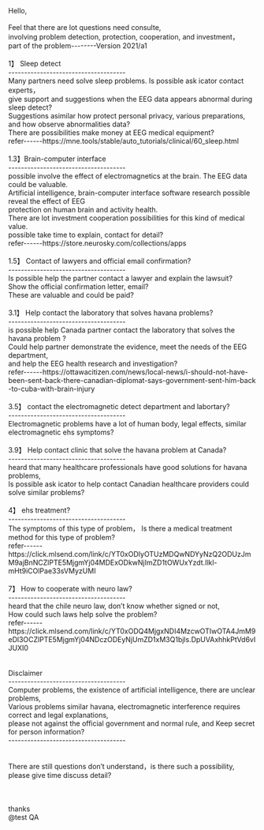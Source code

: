 <br>
<br>
<br>
Hello,<br>
<br>
Feel that there are lot questions need consulte, <br>
involving problem detection, protection, cooperation, and investment，<br>
part of the problem--------Version 2021/a1<br>
<br>
1】 Sleep detect<br>
-------------------------------------<br>
Many partners need solve sleep problems. Is possible ask icator contact experts， <br>
give support and suggestions when the EEG data appears abnormal during sleep detect?<br>
Suggestions asimilar how protect personal privacy, various preparations, and how observe abnormalities data?<br>
There are possibilities make money at EEG medical equipment?<br>
refer------https://mne.tools/stable/auto_tutorials/clinical/60_sleep.html<br>
<br>
1.3】Brain-computer interface<br>
-------------------------------------<br>
possible involve the effect of electromagnetics at the brain. The EEG data could be valuable. <br>
Artificial intelligence, brain-computer interface software research possible reveal the effect of EEG <br>
protection on human brain and activity health. <br>
There are lot investment cooperation possibilities for this kind of medical value.<br>
possible take time to explain, contact for detail?<br>
refer------https://store.neurosky.com/collections/apps<br>
<br>
1.5】 Contact of lawyers and official email confirmation?<br>
-------------------------------------<br>
Is possible help the partner contact a lawyer and explain the lawsuit? <br>
Show the official confirmation letter, email?<br>
These are valuable and could be paid?<br>
<br>
3.1】 Help contact the laboratory that solves havana problems?<br>
-------------------------------------<br>
is possible help Canada partner contact the laboratory that solves the havana problem ?<br>
Could help partner demonstrate the evidence, meet the needs of the EEG department, <br>
and help the EEG health research and investigation?<br>
refer------https://ottawacitizen.com/news/local-news/i-should-not-have-been-sent-back-there-canadian-diplomat-says-government-sent-him-back
-to-cuba-with-brain-injury<br>
<br>
3.5】 contact the electromagnetic detect department and labortary?<br>
-------------------------------------<br>
Electromagnetic problems have a lot of human body, legal effects, similar electromagnetic ehs symptoms?<br>
<br>
3.9】 Help contact clinic that solve the havana problem at Canada?<br>
-------------------------------------<br>
heard that many healthcare professionals have good solutions for havana problems,<br>
Is possible ask icator to help contact Canadian healthcare providers could solve similar problems?<br>
<br>
4】 ehs treatment?<br>
-------------------------------------<br>
The symptoms of this type of problem， Is there a medical treatment method for this type of problem?<br>
refer------https://click.mlsend.com/link/c/YT0xODIyOTUzMDQwNDYyNzQ2ODUzJmM9ajBnNCZlPTE5MjgmYj04MDExODkwNjImZD1tOWUxYzdt.Ilkl-mHt9iCOlPae33sVMyzUMI<br>
<br>
7】 How to cooperate with neuro law?<br>
-------------------------------------<br>
heard that the chile neuro law, don’t know whether signed or not,<br>
How could such laws help solve the problem?<br>
refer------https://click.mlsend.com/link/c/YT0xODQ4MjgxNDI4MzcwOTIwOTA4JmM9eDl3OCZlPTE5MjgmYj04NDczODEyNjUmZD1xM3Q1bjls.DpUVAxhhkPtVd6vIJUXI0<br>
<br>
<br>
Disclaimer<br>
-------------------------------------<br>
Computer problems, the existence of artificial intelligence, there are unclear problems,<br>
Various problems similar havana, electromagnetic interference requires correct and legal explanations,<br>
please not against the official government and normal rule, and Keep secret for person information?<br>
-------------------------------------<br>
<br>
<br>
There are still questions don’t understand，is there such a possibility, please give time discuss detail?<br>
<br>
<br>
<br>
thanks<br>
@test QA<br>
